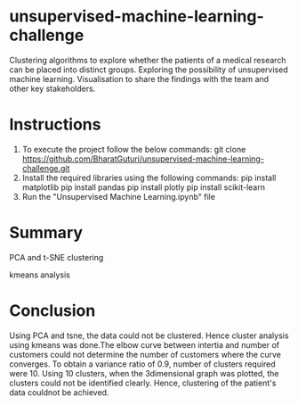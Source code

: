 # unsupervised-machine-learning-challenge
Clustering algorithms to explore whether the patients of a medical research can be placed into distinct groups. 
Exploring the possibility of unsupervised machine learning.
Visualisation to share the findings with the team and other key stakeholders.

# Instructions
1) To execute the project follow the below commands:
   git clone https://github.com/BharatGuturi/unsupervised-machine-learning-challenge.git
2) Install the required libraries using the following commands:
   pip install matplotlib
   pip install pandas 
   pip install plotly
   pip install scikit-learn
3) Run the "Unsupervised Machine Learning.ipynb" file

# Summary
PCA and t-SNE clustering

kmeans analysis


# Conclusion
Using PCA and tsne, the data could not be clustered.
Hence cluster analysis using kmeans was done.The elbow curve between intertia and number of customers could not determine the number of customers where the curve converges.
To obtain a variance ratio of 0.9, number of clusters required were 10.
Using 10 clusters, when the 3dimensional graph was plotted, the clusters could not be identified clearly.
Hence, clustering of the patient's data couldnot be achieved.

